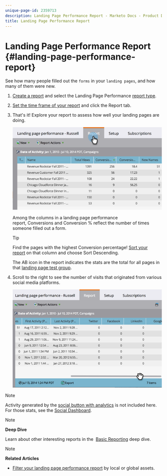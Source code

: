 ```yaml
---
unique-page-id: 2359713
description: Landing Page Performance Report - Marketo Docs - Product Documentation
title: Landing Page Performance Report
---
```


# Landing Page Performance Report {#landing-page-performance-report}

See how many people filled out the `forms` in your `landing pages`, and how many of them were new.

1. [Create a report](../../../../product-docs/reporting/basic-reporting/creating-reports/create-a-report-in-a-program.md) and select the Landing Page Performance [report type](../../../../product-docs/reporting/basic-reporting/report-types/report-type-overview.md).
1. [Set the time frame of your report](../../../../product-docs/reporting/basic-reporting/editing-reports/change-a-report-time-frame.md) and click the Report tab.
1. That's it! Explore your report to assess how well your landing pages are doing.

   ![](assets/image2014-9-16-15-3a53-3a33.png)

   Among the columns in a landing page performance report,&nbsp;Conversions&nbsp;and&nbsp;Conversion % reflect the number of times someone filled out a form.

   >[!TIP]
   >
   >Find the pages with the highest Conversion percentage! [Sort your report](../../../../product-docs/reporting/basic-reporting/editing-reports/sort-report-on-columns.md)&nbsp;on that column and choose&nbsp;Sort Descending.

   The AB icon in the report indicates the stats are the total for all pages in that [landing page test group](landing-page-test-groups.md).

1. Scroll to the right to see the number of visits that originated from various social media platforms.

   ![](assets/image2014-9-16-15-3a54-3a27.png)

>[!NOTE]
>
>Activity generated by the [social button with analytics](../../../../product-docs/demand-generation/landing-pages/free-form-landing-pages/add-a-social-button-to-a-free-form-landing-page.md) is not included here. For those stats, see the [Social Dashboard](../../../../product-docs/demand-generation/social/social-functions/view-social-performance.md).

>[!NOTE]
>
>**Deep Dive**
>
>Learn about other interesting reports in the&nbsp; [Basic Reporting](http://docs.marketo.com/display/docs/basic+reporting)&nbsp;deep dive.&nbsp;

>[!NOTE]
>
>**Related Articles**
>
>* [Filter your landing page performance report](../../../../product-docs/demand-generation/landing-pages/landing-page-actions/filter-a-landing-page-performance-report.md)&nbsp;by local or global assets.
>


